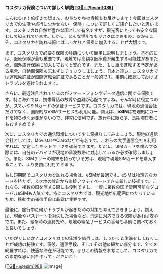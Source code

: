 **コスタリカ保険について詳しく解説[[TG💪+ @esim1088](https://t.me/s/esim1088)]**

こんにちは！旅好きの皆さん、お待ちかねの情報をお届けします！今回はコスタリカでの生活や旅行に欠かせない「保険」について詳しくご紹介したいと思います。コスタリカは自然が豊かな国として有名ですが、観光客にとっても安全な国として知られています。しかし、どんな場所でもリスクはつきもの。だからこそ、コスタリカを訪れる際にはしっかりと保険に加入することが大切です。

まず、コスタリカで必要な保険の種類について簡単に説明しましょう。基本的には、医療保険が最も重要です。現地では高額な医療費が発生する可能性があるため、海外旅行保険に加入しておくと安心です。また、もし車を運転する予定がある場合、自動車保険も忘れずにチェックしましょう。日本と違い、コスタリカでは運転免許証が国際運転免許証であることが一般的です。事前に確認しておけばトラブルを避けられますよ。

さらに、最近注目されているのがスマートフォンやデータ通信に関する保険です。特に海外では、携帯電話の故障や盗難が心配ですよね。そんな時に役立つのが、スマホやSIMカードの保証サービスです。コスタリカでは、現地の通信会社だけでなく、国際的なeSIMサービスも利用可能。例えば、**eSIM**は物理的にカードを持ち歩く必要がないので、非常に便利です。旅行中に限らず、長期滞在者にもおすすめです。

次に、コスタリカでの通信環境について少し深掘りしてみましょう。現地の通信会社としては、MovistarやClaroなどが有名です。これらの大手通信会社を利用すれば、安定したネットワークを確保できます。ただし、SIMカードを購入する際には、自分のデバイスが現地の周波数帯に対応しているか必ず確認しましょう。また、SIMフリーの端末を持っている方は、現地で現地SIMカードを購入することで、より安価に利用できます。

もし短期間でコスタリカを訪れる場合は、eSIMが最適です。eSIMは物理的なカードを持たず、スマホの設定から直接アクティベートできる新しい技術です。これなら、複数の国を旅する際にも便利ですし、一度に複数の国で使用可能なグローバルeSIMも人気です。特にコスタリカでは、観光地が広範囲にわたっているため、移動中の通信手段は非常に重要です。

最後に、旅行中に何かトラブルが起きた時の対策も考えておきましょう。例えば、現金やパスポートを紛失した場合など、迅速に対応できる保険があれば安心です。また、緊急時の連絡先や、現地の緊急サービスの番号も事前に調べておくと良いでしょう。

いかがでしたか？コスタリカでの生活や旅行には、しっかりと準備をしておくことが成功の秘訣です。保険、通信手段、そしてその他の細かい部分まで、全てを網羅すれば、快適な滞在が可能です。ぜひこの情報を参考にして、コスタリカでの素敵な思い出を作ってくださいね！

[[TG💪+ @esim1088](https://t.me/s/esim1088) ![Image](https://i.postimg.cc/Y0z9fWf4/image.png)]